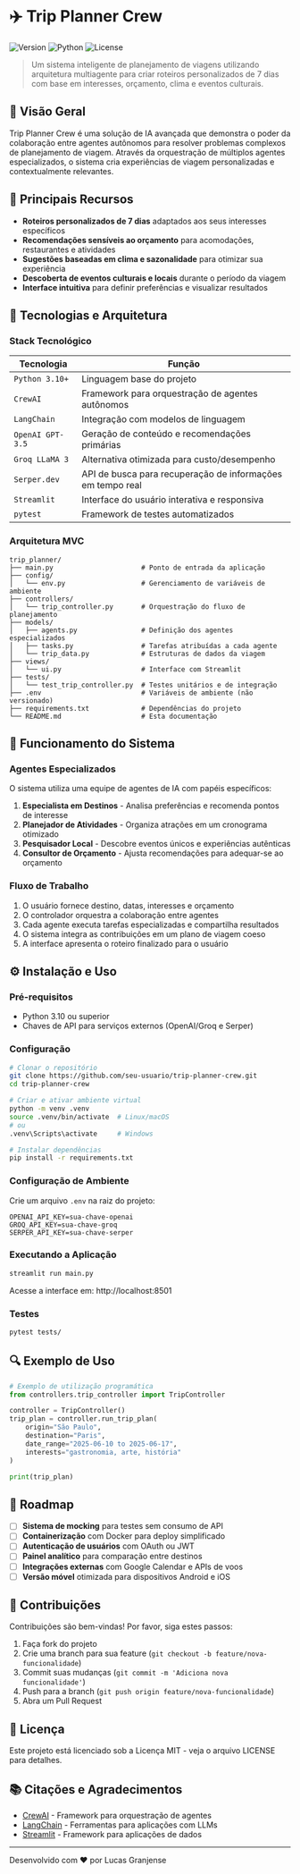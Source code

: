 # ✈️ Trip Planner Crew

![Version](https://img.shields.io/badge/version-1.0.0-blue)
![Python](https://img.shields.io/badge/Python-3.10+-green)
![License](https://img.shields.io/badge/license-MIT-orange)

> Um sistema inteligente de planejamento de viagens utilizando arquitetura multiagente para criar roteiros personalizados de 7 dias com base em interesses, orçamento, clima e eventos culturais.

## 🚀 Visão Geral

Trip Planner Crew é uma solução de IA avançada que demonstra o poder da colaboração entre agentes autônomos para resolver problemas complexos de planejamento de viagem. Através da orquestração de múltiplos agentes especializados, o sistema cria experiências de viagem personalizadas e contextualmente relevantes.

## 🎯 Principais Recursos

- **Roteiros personalizados de 7 dias** adaptados aos seus interesses específicos
- **Recomendações sensíveis ao orçamento** para acomodações, restaurantes e atividades
- **Sugestões baseadas em clima e sazonalidade** para otimizar sua experiência
- **Descoberta de eventos culturais e locais** durante o período da viagem
- **Interface intuitiva** para definir preferências e visualizar resultados

## 🧠 Tecnologias e Arquitetura

### Stack Tecnológico

| Tecnologia | Função |
|------------|--------|
| `Python 3.10+` | Linguagem base do projeto |
| `CrewAI` | Framework para orquestração de agentes autônomos |
| `LangChain` | Integração com modelos de linguagem |
| `OpenAI GPT-3.5` | Geração de conteúdo e recomendações primárias |
| `Groq LLaMA 3` | Alternativa otimizada para custo/desempenho |
| `Serper.dev` | API de busca para recuperação de informações em tempo real |
| `Streamlit` | Interface do usuário interativa e responsiva |
| `pytest` | Framework de testes automatizados |

### Arquitetura MVC

```
trip_planner/
├── main.py                      # Ponto de entrada da aplicação
├── config/
│   └── env.py                   # Gerenciamento de variáveis de ambiente
├── controllers/
│   └── trip_controller.py       # Orquestração do fluxo de planejamento
├── models/
│   ├── agents.py                # Definição dos agentes especializados
│   ├── tasks.py                 # Tarefas atribuídas a cada agente
│   └── trip_data.py             # Estruturas de dados da viagem
├── views/
│   └── ui.py                    # Interface com Streamlit
├── tests/
│   └── test_trip_controller.py  # Testes unitários e de integração
├── .env                         # Variáveis de ambiente (não versionado)
├── requirements.txt             # Dependências do projeto
└── README.md                    # Esta documentação
```

## 🧩 Funcionamento do Sistema

### Agentes Especializados

O sistema utiliza uma equipe de agentes de IA com papéis específicos:

1. **Especialista em Destinos** - Analisa preferências e recomenda pontos de interesse
2. **Planejador de Atividades** - Organiza atrações em um cronograma otimizado
3. **Pesquisador Local** - Descobre eventos únicos e experiências autênticas
4. **Consultor de Orçamento** - Ajusta recomendações para adequar-se ao orçamento

### Fluxo de Trabalho

1. O usuário fornece destino, datas, interesses e orçamento
2. O controlador orquestra a colaboração entre agentes
3. Cada agente executa tarefas especializadas e compartilha resultados
4. O sistema integra as contribuições em um plano de viagem coeso
5. A interface apresenta o roteiro finalizado para o usuário

## ⚙️ Instalação e Uso

### Pré-requisitos

- Python 3.10 ou superior
- Chaves de API para serviços externos (OpenAI/Groq e Serper)

### Configuração

```bash
# Clonar o repositório
git clone https://github.com/seu-usuario/trip-planner-crew.git
cd trip-planner-crew

# Criar e ativar ambiente virtual
python -m venv .venv
source .venv/bin/activate  # Linux/macOS
# ou
.venv\Scripts\activate     # Windows

# Instalar dependências
pip install -r requirements.txt
```

### Configuração de Ambiente

Crie um arquivo `.env` na raiz do projeto:

```
OPENAI_API_KEY=sua-chave-openai
GROQ_API_KEY=sua-chave-groq
SERPER_API_KEY=sua-chave-serper
```

### Executando a Aplicação

```bash
streamlit run main.py
```

Acesse a interface em: http://localhost:8501

### Testes

```bash
pytest tests/
```

## 🔍 Exemplo de Uso

```python
# Exemplo de utilização programática
from controllers.trip_controller import TripController

controller = TripController()
trip_plan = controller.run_trip_plan(
    origin="São Paulo",
    destination="Paris", 
    date_range="2025-06-10 to 2025-06-17", 
    interests="gastronomia, arte, história"
)

print(trip_plan)
```

## 🚀 Roadmap

- [ ] **Sistema de mocking** para testes sem consumo de API
- [ ] **Containerização** com Docker para deploy simplificado
- [ ] **Autenticação de usuários** com OAuth ou JWT
- [ ] **Painel analítico** para comparação entre destinos
- [ ] **Integrações externas** com Google Calendar e APIs de voos
- [ ] **Versão móvel** otimizada para dispositivos Android e iOS

## 🤝 Contribuições

Contribuições são bem-vindas! Por favor, siga estes passos:

1. Faça fork do projeto
2. Crie uma branch para sua feature (`git checkout -b feature/nova-funcionalidade`)
3. Commit suas mudanças (`git commit -m 'Adiciona nova funcionalidade'`)
4. Push para a branch (`git push origin feature/nova-funcionalidade`)
5. Abra um Pull Request

## 📄 Licença

Este projeto está licenciado sob a Licença MIT - veja o arquivo LICENSE para detalhes.

## 📚 Citações e Agradecimentos

- [CrewAI](https://docs.crewai.com) - Framework para orquestração de agentes
- [LangChain](https://python.langchain.com/docs/get_started/introduction) - Ferramentas para aplicações com LLMs
- [Streamlit](https://streamlit.io/) - Framework para aplicações de dados

---

Desenvolvido com ❤️ por Lucas Granjense